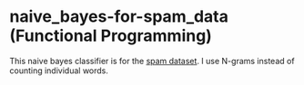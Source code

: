 # naive_bayes-for-spam_data (Functional Programming)
This naive bayes classifier is for the [spam dataset](https://www.kaggle.com/uciml/sms-spam-collection-dataset). I use N-grams instead of counting individual words.